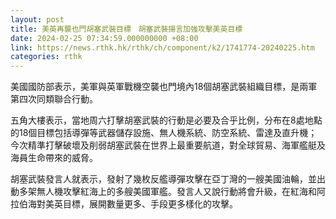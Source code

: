 ```yaml
---
layout: post
title: 美英再襲也門胡塞武裝目標　胡塞武裝揚言加強攻擊美英目標
date: 2024-02-25 07:34:59.000000000 +08:00
link: https://news.rthk.hk/rthk/ch/component/k2/1741774-20240225.htm
categories: rthk
---
```


美國國防部表示，美軍與英軍戰機空襲也門境內18個胡塞武裝組織目標，是兩軍第四次同類聯合行動。

五角大樓表示，當地周六打擊胡塞武裝的行動是必要及合乎比例，分布在8處地點的18個目標包括導彈等武器儲存設施、無人機系統、防空系統、雷達及直升機；今次精準打擊破壞及削弱胡塞武裝在世界上最重要航道，對全球貿易、海軍艦艇及海員生命帶來的威脅。

胡塞武裝發言人就表示，發射了幾枚反艦導彈攻擊在亞丁灣的一艘美國油輪，並出動多架無人機攻擊紅海上的多艘美國軍艦。發言人又說行動將會升級，在紅海和阿拉伯海對美英目標，展開數量更多、手段更多樣化的攻擊。
